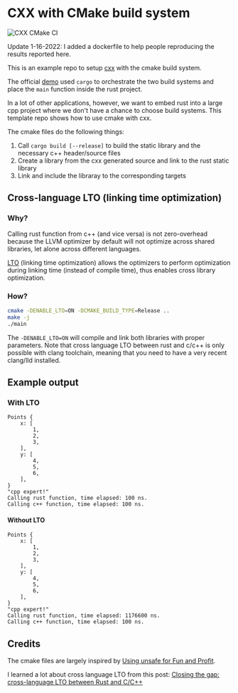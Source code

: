 # CXX with CMake build system
![CXX CMake CI](https://github.com/XiangpengHao/cxx-cmake-example/workflows/CXX%20CMake%20CI/badge.svg)

Update 1-16-2022: I added a dockerfile to help people reproducing the results reported here.


This is an example repo to setup [cxx](https://github.com/dtolnay/cxx) with the cmake build system.

The official [demo](https://github.com/dtolnay/cxx/tree/master/demo) used `cargo` to orchestrate the two build systems and place the `main` function inside the rust project.

In a lot of other applications, however, we want to embed rust into a large cpp project where we don't have a chance to choose build systems.
This template repo shows how to use cmake with cxx.


The cmake files do the following things:
1. Call `cargo build [--release]` to build the static library and the necessary c++ header/source files
2. Create a library from the cxx generated source and link to the rust static library
3. Link and include the libraray to the corresponding targets


## Cross-language LTO (linking time optimization)

### Why?
Calling rust function from c++ (and vice versa) is not zero-overhead because the LLVM optimizer by default will not optimize across shared libraries, let alone across different languages.

[LTO](https://llvm.org/docs/LinkTimeOptimization.html) (linking time optimization) allows the optimizers to perform optimization during linking time (instead of compile time), thus enables cross library optimization.

### How?
```bash
cmake -DENABLE_LTO=ON -DCMAKE_BUILD_TYPE=Release ..
make -j
./main
```

The `-DENABLE_LTO=ON` will compile and link both libraries with proper parameters.
Note that cross language LTO between rust and c/c++ is only possible with clang toolchain, 
meaning that you need to have a very recent clang/lld installed.

## Example output

### With LTO
```
Points {
    x: [
        1,
        2,
        3,
    ],
    y: [
        4,
        5,
        6,
    ],
}
"cpp expert!"
Calling rust function, time elapsed: 100 ns.
Calling c++ function, time elapsed: 100 ns.
```

#### Without LTO
```
Points {
    x: [
        1,
        2,
        3,
    ],
    y: [
        4,
        5,
        6,
    ],
}
"cpp expert!"
Calling rust function, time elapsed: 1176600 ns.
Calling c++ function, time elapsed: 100 ns.
```


## Credits
The cmake files are largely inspired by [Using unsafe for Fun and Profit](https://github.com/Michael-F-Bryan/rust-ffi-guide).

I learned a lot about cross language LTO from this post: [Closing the gap: cross-language LTO between Rust and C/C++](https://blog.llvm.org/2019/09/closing-gap-cross-language-lto-between.html)
